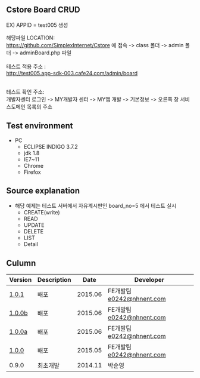 <article class="markdown-body entry-content" itemprop="mainContentOfPage"><h1><a id="user-content-application-grid" class="anchor" href="#application-grid" aria-hidden="true"><span class="octicon octicon-link"></span></a>Cstore Board CRUD</h1>


EX) APPID = test005 생성 </BR>

해당파일 LOCATION:</BR>
https://github.com/SimplexInternet/Cstore 에 접속  -> class 폴더 -> admin 폴더 -> adminBoard.php  파일 
</BR>
</BR>
테스트 적용 주소 :</BR>
http://test005.app-sdk-003.cafe24.com/admin/board

</BR>
테스트 확인 주소:</BR>
개발자센터 로그인 -> MY개발자 센터 -> MY앱 개발 -> 기본정보 -> 오른쪽 창 서비스도메인 목록의 주소 

<BR>
<h2><a id="user-content-test-environment" class="anchor" href="#test-environment" aria-hidden="true"><span class="octicon octicon-link"></span></a>Test environment</h2>

<ul>
<li>PC

<ul>
<li>ECLIPSE INDIGO 3.7.2</li>
<li>jdk 1.8</li>
<li>IE7~11</li>
<li>Chrome</li>
<li>Firefox</li>
</ul></li>
</ul>


<h2><a id="user-content-test-environment" class="anchor" href="#test-environment" aria-hidden="true"><span class="octicon octicon-link"></span></a>Source explanation</h2>

<ul> 
<li>해당 예제는 테스트 서버에서 자유계시판인 board_no=5 에서 테스트 실시
<ul>
<li>CREATE(write)</li>
<li>READ</li>
<li>UPDATE</li>
<li>DELETE</li>
<li>LIST</li>
<li>Detail</li>
</ul></li>
</ul>



<h2><a id="user-content-test-environment" class="anchor" href="#test-environment" aria-hidden="true"><span class="octicon octicon-link"></span></a>Culumn</h2>
<table><thead>
<tr>
<th>Version</th>
<th>Description</th>
<th>Date</th>
<th>Developer</th>
</tr>
</thead><tbody>
<tr>
<td><a href="https://nhnent.github.io/fe.application-grid/1.0.1">1.0.1</a></td>
<td>배포</td>
<td>2015.06</td>
<td>FE개발팀 <a href="mailto:e0242@nhnent.com">e0242@nhnent.com</a></td>
</tr>
<tr>
<td><a href="https://nhnent.github.io/fe.application-grid/1.0.0b">1.0.0b</a></td>
<td>배포</td>
<td>2015.06</td>
<td>FE개발팀 <a href="mailto:e0242@nhnent.com">e0242@nhnent.com</a></td>
</tr>
<tr>
<td><a href="https://nhnent.github.io/fe.application-grid/1.0.0a">1.0.0a</a></td>
<td>배포</td>
<td>2015.06</td>
<td>FE개발팀 <a href="mailto:e0242@nhnent.com">e0242@nhnent.com</a></td>
</tr>
<tr>
<td><a href="https://nhnent.github.io/fe.application-grid/1.0.0">1.0.0</a></td>
<td>배포</td>
<td>2015.05</td>
<td>FE개발팀 <a href="mailto:e0242@nhnent.com">e0242@nhnent.com</a></td>
</tr>
<tr>
<td>0.9.0</td>
<td>최초개발</td>
<td>2014.11</td>
<td>박순영</td>
</tr>
</tbody></table>


